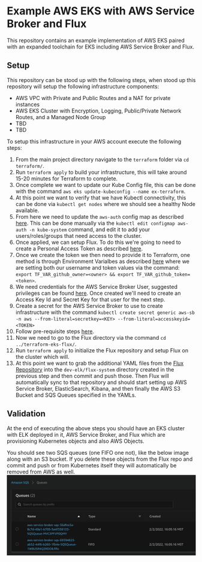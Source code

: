 # Example AWS EKS with AWS Service Broker and Flux
This repository contains an example implementation of AWS EKS paired with an expanded toolchain for EKS including AWS Service Broker and Flux.

## Setup
This repository can be stood up with the following steps, when stood up this repository will setup the following infrastructure components:
* AWS VPC with Private and Public Routes and a NAT for private instances
* AWS EKS Cluster with Encryption, Logging, Public/Private Network Routes, and a Managed Node Group
* TBD
* TBD

To setup this infrastructure in your AWS account execute the following steps:
1. From the main project directory navigate to the `terraform` folder via `cd terraform/`.
2. Run `terraform apply` to build your infrastructure, this will take around 15-20 minutes for Terraform to complete.
3. Once complete we want to update our Kube Config file, this can be done with the command `aws eks update-kubeconfig --name ex-terraform`.
4. At this point we want to verify that we have Kubectl connectivity, this can be done via `kubectl get nodes` where we should see a healthy Node available.
5. From here we need to update the `aws-auth` config map as described [here](https://docs.aws.amazon.com/eks/latest/userguide/add-user-role.html). This can be done manually via the `kubectl edit configmap aws-auth -n kube-system` command, and edit it to add your users/roles/groups that need access to the cluster.
6. Once applied, we can setup Flux. To do this we're going to need to create a Personal Access Token as described [here](https://docs.github.com/en/authentication/keeping-your-account-and-data-secure/creating-a-personal-access-token).
7. Once we create the token we then need to provide it to Terraform, one method is through Environment Varialbes as described [here](https://registry.terraform.io/providers/fluxcd/flux/latest/docs/guides/github) where we are setting both our username and token values via the command: `export TF_VAR_github_owner=<owner> && export TF_VAR_github_token=<token>`.
8. We need credentials for the AWS Service Broker User, suggested privileges can be found [here](https://github.com/awslabs/aws-servicebroker/blob/main/docs/install_prereqs.md). Once created we'll need to create an Access Key Id and Secret Key for that user for the next step.
9. Create a secret for the AWS Service Broker to use to create infrastructure with the command `kubectl create secret generic aws-sb -n aws --from-literal=secretkey=<KEY> --from-literal=accesskeyid=<TOKEN>`
10. Follow pre-requisite steps [here](https://github.com/awslabs/aws-servicebroker/blob/main/docs/install_prereqs.md).
11. Now we need to go to the Flux directory via the command `cd ../terraform-eks-flux/`.
12. Run `terraform apply` to initialize the Flux repository and setup Flux on the cluster which will.
13. At this point we want to grab the additional YAML files from the [Flux Repository](https://github.com/DavidTPate/dp-flux/tree/main/dev-elk/flux-system) into the `dev-elk/flux-system` directory created in the previous step and then commit and push those. Then Flux will automatically sync to that repository and should start setting up AWS Service Broker, ElasticSearch, Kibana, and then finally the AWS S3 Bucket and SQS Queues specified in the YAMLs.

## Validation
At the end of executing the above steps you should have an EKS cluster with ELK deployed in it, AWS Service Broker, and Flux which are provisioning Kubernetes objects and also AWS Objects.

You should see two SQS queues (one FIFO one not), like the below image along with an S3 bucket. If you delete these objects from the Flux repo and commit and push or from Kubernetes itself they will automatically be removed from AWS as well.
![Image](./Queues.png)
